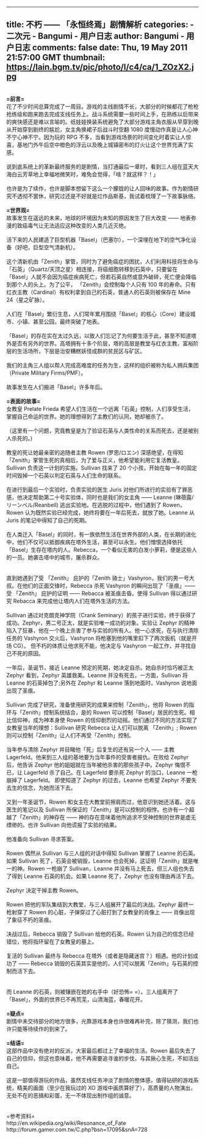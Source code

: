 
---
title: 不朽 —— 「永恒终焉」剧情解析
categories: 
    - 二次元
    - Bangumi - 用户日志
author: Bangumi - 用户日志
comments: false
date: Thu, 19 May 2011 21:57:00 GMT
thumbnail: https://lain.bgm.tv/pic/photo/l/c4/ca/1_ZOzX2.jpg
---

<div>   
<img src="https://lain.bgm.tv/pic/photo/l/c4/ca/1_ZOzX2.jpg" class="code" alt referrerpolicy="no-referrer"><br>
<br>
<span style="font-weight:bold;">=前言=</span><br>
花了不少时间总算完成了一周目。游戏的主线剧情不长，大部分的时候都花了枪枪抢练级和跑来跑去完成支线任务上。战斗系统需要一些时间上手，在熟练以后带来的爽快感还是难以言喻的。纸娃娃换装系统避免了大部分游戏主角衣服从早穿到晚从开始穿到剧终的尴尬，女主角换裙子后战斗时空翻 1080 度慢动作真是让人心神不宁心神不宁。因为玩的 RPG 不多，当看到游戏场景的时间变化时着实让人惊喜，基地门外午后空中橙色的浮云以及晚上城镇密布的灯火让这个世界充满了实感。<br>
<br>
说到底系统上的革新最终服务的是剧情，当打通最后一章时，看到三人组在蓝天大海白云芳草地上幸福地微笑时，难免会觉得，「啥？就这样？！」<br>
<br>
也许是为了续作，也许是脚本想留下这么一个朦胧的让人回味的故事。作为剧情研究不透彻不罢休，研究过还是不好就是烂作品斯基，我试着梳理了一下故事脉络。<br>
<br>
<span style="font-weight:bold;">=世界观=</span><br>
故事发生在遥远的未来，地球的环境因为未知的原因发生了巨大改变 —— 地表弥漫的致癌毒气让无法适应这种改变的人类几近灭绝。<br>
<br>
活下来的人民建造了巨型机器「Basel」（巴塞尔），一个深埋在地下的空气净化设备（好吧，巨型空气清新机）。<br>
<br>
<img src="https://lain.bgm.tv/pic/photo/l/c4/ca/1_TdETq.jpg" class="code" alt referrerpolicy="no-referrer"><br>
这个清新机由「Zenith」掌管，同时为了避免癌症的困扰，人们利用科技将生命与「石英」（Quartz/天顶之星）相连接，将癌细胞转移到石英中，只要留在 「Basel」人就不会因为癌症疾病死亡，但若石英自然或意外破碎，死亡便会降临到那个人的头上。为了公平， 「Zenith」会控制每个人只有 100 年的寿命。只有红衣主教（Cardinal）有权利拿到自己的石英，普通人的石英则被保存在 Mine 24（星之矿脉）。<br>
<br>
人们在「Basel」繁衍生息，人们常年累月围绕「Basel」的核心（Core）建设城市、小镇、甚至公园，最终突破了地表。<br>
<br>
「Basel」的存在实在太过久远，以致人们忘记了为何要生活于此，甚至不知道塔外是否有另外的世界。高塔拥有十多个阶层，塔的高层是教堂与红衣主教、富裕阶层的生活场所，下层是治安糟糕妖怪成群的贫民区与矿区。<br>
<br>
<img src="https://lain.bgm.tv/pic/photo/l/c4/ca/1_KK0Ni.jpg" class="code" alt referrerpolicy="no-referrer"><br>
我们的主角三人组以帮人完成高难度的任务为生，这样的组织被称为私人拥兵集团（Private Military Firms/PMF）。<br>
<br>
故事发生在人们搬进「Basel」许多年后。<br>
<br>
<span style="font-weight:bold;">=表面的故事=</span><br>
<img src="https://lain.bgm.tv/pic/photo/l/c4/ca/1_m5jBH.jpg" class="code" alt referrerpolicy="no-referrer"><br>
女教皇 Prelate Frieda 希望人们生活在一个远离「石英」控制，人们享受生活，掌握自己命运的世界。她的理想得到了主教们的认同，她却被杀了。<br>
<br>
（这里有一个问题，究竟教皇是为了验证石英与人类性命的关系而死去，还是被别人杀死的。)<br>
<br>
教皇的死让她最亲密的追随者主教 Rowen (罗恩/ロエン) 深感绝望，在得知「Zenith」掌管生死的真相后，为了爱与正义，他希望能利用它复活教皇。 Sullivan 负责这一计划的实施。Sullivan 找来了 20 个小孩，开始在每一年的固定时间毁掉一个石英以判定石英与人们生命的联系。<br>
<br>
在进行到最后一个实验时，负责实验的医生 Juris 对他们所进行的实验有了罪恶感，他决定帮助第二十号实验体，同时也是我们的女主角 —— Leanne (琳蓓露/リーンベル/Reanbell) 逃出实验地。在逃脱的过程中，他们遇到了 Rowen，Rowen 认为既然实验已经完成，她终将要在一年后死去，就放了她。Leanne 从 Juris 的笔记中得知了自己的死期。<br>
<br>
在人类迁入「Basel」的同时，有一族依然生活在世界外部的人类，在长期的进化中，他们不仅可以抵御疾病在塔外生活，甚至可以永生。他们憎恨选择依托「Basel」生存在塔内的人。Rebecca，一个看似无害的白发小萝莉，便是这些人的一员。她袭击塔中的城市，屠杀群众。<br>
<br>
<img src="https://lain.bgm.tv/pic/photo/l/c4/ca/1_lF5oA.jpg" class="code" alt referrerpolicy="no-referrer"><br>
<br>
直到她遇到了受 「Zenith」 庇护的「Zenith 骑士」Vashyron，我们的男一号大叔。在他们的正面交锋时，Rebecca 杀死 Vashyron 的瞬间出现了「圣痕」—— 受 「Zenith」 庇护的证明 —— Rebacca 被圣痕击昏。使得 Sullivan 得以通过研究 Rebacca 来完成他让塔内人们在塔外生活的方法。<br>
<br>
Sullivan 通过对克朗克神学院（Crank Seminary）的孩子进行实验，终于获得了成功。Zephyr，男二号正太，就是实验唯一成功的对象。实验让 Zephyr 的精神陷入了狂暴，他在一个晚上杀害了参与实验的所有人。他一心求死，在与执行清除任务的 Vashyron 交火后，Vashyron 将枪塞到他的嘴里扣下了两次扳机（就是开场 CG）。 但不朽的体质让他求死不能，他决定与 Vashyron 一起工作，并寻找自己不死的原因。<br>
<br>
<img src="https://lain.bgm.tv/pic/photo/l/c4/ca/1_h2okA.jpg" class="code" alt referrerpolicy="no-referrer"><br>
一年后，圣诞节，接近 Leanne 预定的死期，她决定自杀。她自杀时恰巧被正太 Zephyr 看到，Zephyr 英雄救美。Leanne 并没有死去，一方面，Sullivan 将 Leanne 的石英掉包了;另外在 Zephyr 和 Leanne 落到地面时，Vashyron 说地面出现了圣痕。<br>
<br>
Sullivan 完成了研究，准备使用研究的成果来控制「Zenith」，他将 Rowen 的指环与「Zenith」控制系统结合，是的 Rowen 可以控制「Basel」居民的生死。相比信仰神，成为神本身使 Rowen 的信仰剧烈的动摇。他们通过不同的方法实现了女教皇当年的理想：Sullivan 研究 Rebecca 让人们可以脱离 「Zenith」; Rowen 则可以控制「Zenith」让人们不再受「Zenith」控制。<br>
<br>
当年参与清除 Zephyr 并目睹他「死」后复生的还有另一个人 —— 主教 Lagerfeld。他来到三人组的基地要为当年事件的受害者报仇。在败给 Zephyr 后，他告诉 Zephyr 他的姐姐就在当年被他杀害的那些孩子中。Zephyr 悔恨不已，让 Lagerfeld 杀了自己。在 Lagerfeld 要杀死 Zephyr 的当口，Leanne 一枪崩掉了 Lagerfeld。 即使知道了 Zephyr 的过去，Leanne 也希望 Zephyr 不要失去生的信念，为她而活下去。<br>
<br>
又到一年圣诞节，Rowen 和女主在大教堂前擦肩而过，他意识到她还活着。这与医生的笔记以及 Sullivan 所保证的「Zenith」是可以控制的相悖。也许有一个超越了「Zenith」的神存在 —— 神的存在意味着他所追求不受神控制的世界是虚无缥缈的。也许 Sullivan 向他谎报了实验的结果。<br>
<br>
他准备向 Sullivan 寻求答案。<br>
<br>
Rowen 偶然从 Sullivan 与三人组的对话中得知 Sullivan 掌握了 Leanne 的石英。如果 Sullivan 死了，石英会被销毁，Leanne 也会死掉，这证明「Zenith」就是唯一的神。Rowen 一枪崩了 Sullivan，Leanne 并没有马上死去，但三人组也失去了得到 Leanne 石英的机会。如果 Leanne 死了，Zephyr 也没有理由再活下去。<br>
<br>
Zephyr 决定干掉主教 Rowen。<br>
<br>
Rowen 把他的军队集结到大教堂，与三人组展开了最后的决战。Zephyr 最终一枪射穿了 Rowen 的心脏，子弹穿过了心脏打到了女教皇的肖像上 —— 肖像出现了象征不朽的圣痕。<br>
<br>
决战过后，Rebecca 销毁了 Sullivan 给他的石英。Rowen 认为自己的信念已经错位，他将指环留在了女教皇的墓上。<br>
<br>
复活的 Sullivan 最终与 Rebecca 在塔外（或者是隐藏迷宫？）相遇。他的计划成功了 —— Rebecca 销毁的石英其实是他的，人们可以脱离「Zenith」与石英的控制而活下去。<br>
<br>
<img src="https://lain.bgm.tv/pic/photo/l/c4/ca/1_gmrVx.jpg" class="code" alt referrerpolicy="no-referrer"><br>
<br>
而 Leanne 的石英，则被镶嵌在她的右手中（好恐怖= =）。三人组离开了「Basel」，外面的世界已不再荒芜，山清海蓝，春暖花开。<br>
<br>
<span style="font-weight:bold;">=疑点=</span><br>
剧情中未交待部分的地方很多，光靠游戏本身也许很难再补完，除了猜测，我们也许只能等待续作的到来了。<br>
<br>
<span style="font-weight:bold;">=结语=</span><br>
这部作品中没有绝对的反派，大家最后都过上了幸福的生活。Rowen 最后失去了自己的信仰，但这也意味着，他不再需要追寻谁的步伐，与其揪心生死，不如活出自己。<br>
<br>
这是一部值得游玩的作品，虽然支线任务冲淡了剧情的整体感，值得钻研的游戏系统，精美的画面（至少在我玩过的 XO 游戏中画质算好了），高质量的人物演出，无处不在的恶搞和彩蛋，无一不体现出制作组的诚意。<br>
<br>
<img src="https://lain.bgm.tv/pic/photo/l/c4/ca/1_Rv5ss.jpg" class="code" alt referrerpolicy="no-referrer"><br>
<br>
=参考资料=<br>
http://en.wikipedia.org/wiki/Resonance_of_Fate<br>
http://forum.gamer.com.tw/C.php?bsn=17095&snA=728<br>
  
</div>
            